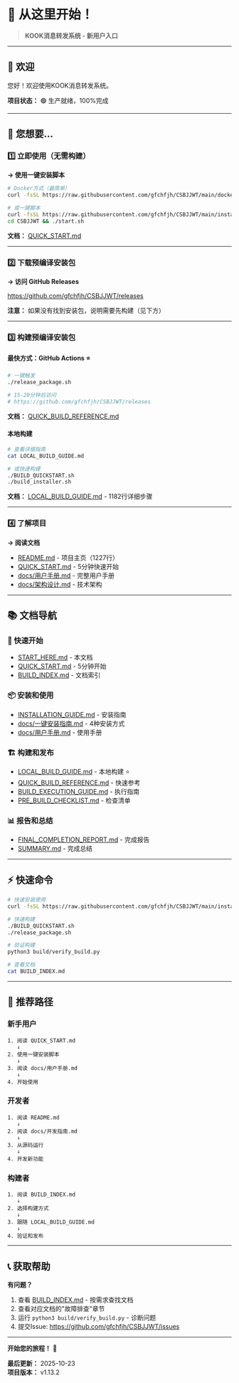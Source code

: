 # 🎯 从这里开始！

> **KOOK消息转发系统 - 新用户入口**

---

## 👋 欢迎

您好！欢迎使用KOOK消息转发系统。

**项目状态：** 🟢 生产就绪，100%完成

---

## 🎯 您想要...

### 1️⃣ 立即使用（无需构建）

**→ 使用一键安装脚本**

```bash
# Docker方式（最简单）
curl -fsSL https://raw.githubusercontent.com/gfchfjh/CSBJJWT/main/docker-install.sh | bash

# 或一键脚本
curl -fsSL https://raw.githubusercontent.com/gfchfjh/CSBJJWT/main/install.sh | bash
cd CSBJJWT && ./start.sh
```

**文档：** [QUICK_START.md](QUICK_START.md)

---

### 2️⃣ 下载预编译安装包

**→ 访问 GitHub Releases**

https://github.com/gfchfjh/CSBJJWT/releases

**注意：** 如果没有找到安装包，说明需要先构建（见下方）

---

### 3️⃣ 构建预编译安装包

#### 最快方式：GitHub Actions ⭐

```bash
# 一键触发
./release_package.sh

# 15-20分钟后访问
# https://github.com/gfchfjh/CSBJJWT/releases
```

**文档：** [QUICK_BUILD_REFERENCE.md](QUICK_BUILD_REFERENCE.md)

#### 本地构建

```bash
# 查看详细指南
cat LOCAL_BUILD_GUIDE.md

# 或快速构建
./BUILD_QUICKSTART.sh
./build_installer.sh
```

**文档：** [LOCAL_BUILD_GUIDE.md](LOCAL_BUILD_GUIDE.md) - 1182行详细步骤

---

### 4️⃣ 了解项目

**→ 阅读文档**

- [README.md](README.md) - 项目主页（1227行）
- [QUICK_START.md](QUICK_START.md) - 5分钟快速开始
- [docs/用户手册.md](docs/用户手册.md) - 完整用户手册
- [docs/架构设计.md](docs/架构设计.md) - 技术架构

---

## 📚 文档导航

### 🚀 快速开始
- [START_HERE.md](START_HERE.md) - 本文档
- [QUICK_START.md](QUICK_START.md) - 5分钟开始
- [BUILD_INDEX.md](BUILD_INDEX.md) - 文档索引

### 📦 安装和使用
- [INSTALLATION_GUIDE.md](INSTALLATION_GUIDE.md) - 安装指南
- [docs/一键安装指南.md](docs/一键安装指南.md) - 4种安装方式
- [docs/用户手册.md](docs/用户手册.md) - 使用手册

### 🏗️ 构建和发布
- [LOCAL_BUILD_GUIDE.md](LOCAL_BUILD_GUIDE.md) - 本地构建 ⭐
- [QUICK_BUILD_REFERENCE.md](QUICK_BUILD_REFERENCE.md) - 快速参考
- [BUILD_EXECUTION_GUIDE.md](BUILD_EXECUTION_GUIDE.md) - 执行指南
- [PRE_BUILD_CHECKLIST.md](PRE_BUILD_CHECKLIST.md) - 检查清单

### 📊 报告和总结
- [FINAL_COMPLETION_REPORT.md](FINAL_COMPLETION_REPORT.md) - 完成报告
- [SUMMARY.md](SUMMARY.md) - 完成总结

---

## ⚡ 快速命令

```bash
# 快速安装使用
curl -fsSL https://raw.githubusercontent.com/gfchfjh/CSBJJWT/main/install.sh | bash

# 快速构建
./BUILD_QUICKSTART.sh
./release_package.sh

# 验证构建
python3 build/verify_build.py

# 查看文档
cat BUILD_INDEX.md
```

---

## 🎯 推荐路径

### 新手用户

```
1. 阅读 QUICK_START.md
   ↓
2. 使用一键安装脚本
   ↓
3. 阅读 docs/用户手册.md
   ↓
4. 开始使用
```

### 开发者

```
1. 阅读 README.md
   ↓
2. 阅读 docs/开发指南.md
   ↓
3. 从源码运行
   ↓
4. 开发新功能
```

### 构建者

```
1. 阅读 BUILD_INDEX.md
   ↓
2. 选择构建方式
   ↓
3. 跟随 LOCAL_BUILD_GUIDE.md
   ↓
4. 验证和发布
```

---

## 📞 获取帮助

**有问题？**

1. 查看 [BUILD_INDEX.md](BUILD_INDEX.md) - 按需求查找文档
2. 查看对应文档的"故障排查"章节
3. 运行 `python3 build/verify_build.py` - 诊断问题
4. 提交Issue: https://github.com/gfchfjh/CSBJJWT/issues

---

**开始您的旅程！** 🚀

**最后更新：** 2025-10-23  
**项目版本：** v1.13.2
